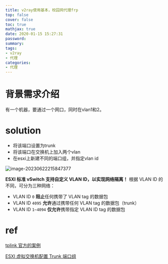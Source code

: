 ```yaml
---
title: v2ray使用基本，校园网代理frp
top: false
cover: false
toc: true
mathjax: true
date: 2020-01-15 15:27:31
password:
summary:
tags:
- v2ray
- 代理
categories:
- 代理
---
```


# 背景需求介绍

有一个机器，要通过一个网口，同时在vlan1和2。





# solution

- 将该端口设置为trunk
- 将该端口在交换机上加入两个vlan
- 在esxi上新建不同的端口组，并指定vlan id

![image-20230622215847377](https://cdn.jsdelivr.net/gh/kengerlwl/kengerlwl.github.io/image/cbbb7644e3da38099708c7ef6845178b/aa445631645c9b0d948ac904ce1e790d.png)



**ESXI 标准 vSwitch 支持自定义 VLAN ID，以实现网络隔离！**
根据 VLAN ID 的不同，可分为三种网络：

- VLAN ID `0` **阻止**任何携带了 VLAN tag 的数据包
- VLAN ID `4095` **允许**通过携带任何 VLAN tag 的数据包（trunk）
- VLAN ID `1~4094` **仅允许**携带指定 VLAN ID tag 的数据包





# ref

[tplink 官方的案例](https://smb.tp-link.com.cn/service/detail_article_134.html)

[ESXI 虚拟交换机配置 Trunk 端口组](https://blog.csdn.net/shida_csdn/article/details/93899127)
